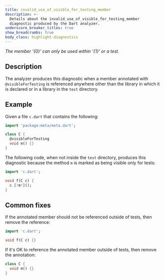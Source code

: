 ```yaml
---
title: invalid_use_of_visible_for_testing_member
description: >-
  Details about the invalid_use_of_visible_for_testing_member
  diagnostic produced by the Dart analyzer.
underscore_breaker_titles: true
show_breadcrumbs: true
body_class: highlight-diagnostics
---
```


_The member '{0}' can only be used within '{1}' or a test._

## Description

The analyzer produces this diagnostic when a member annotated with
`@visibleForTesting` is referenced anywhere other than the library in
which it is declared or in a library in the `test` directory.

## Example

Given a file `c.dart` that contains the following:

```dart
import 'package:meta/meta.dart';

class C {
  @visibleForTesting
  void m() {}
}
```

The following code, when not inside the `test` directory, produces this
diagnostic because the method `m` is marked as being visible only for
tests:

```dart
import 'c.dart';

void f(C c) {
  c.[!m!]();
}
```

## Common fixes

If the annotated member should not be referenced outside of tests, then
remove the reference:

```dart
import 'c.dart';

void f(C c) {}
```

If it's OK to reference the annotated member outside of tests, then remove
the annotation:

```dart
class C {
  void m() {}
}
```
